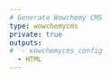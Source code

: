 ```yaml
---
# Generate Wowchemy CMS
type: wowchemycms
private: true
outputs:
#  - wowchemycms_config
  - HTML
---
```

